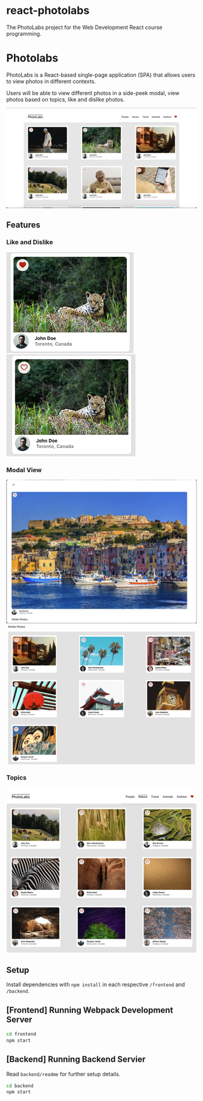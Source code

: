 # react-photolabs
The PhotoLabs project for the Web Development React course programming.

# Photolabs
PhotoLabs is a React-based single-page application (SPA) that allows users to view photos in different contexts.

Users will be able to view different photos in a side-peek modal, view photos based on topics, like and dislike photos.

!["PhotoLabs"](https://github.com/fredngu/photolabs/blob/main/docs/PhotoLabs.png?raw=true)

## Features

### Like and Dislike
!["Like"](https://github.com/fredngu/photolabs/blob/main/docs/Like.png?raw=true)
!["Unlike"](https://github.com/fredngu/photolabs/blob/main/docs/Unlike.png?raw=true)

### Modal View
!["Modal"](https://github.com/fredngu/photolabs/blob/main/docs/Modal.png?raw=true)
!["SimilarPhotos"](https://github.com/fredngu/photolabs/blob/main/docs/SimilarPhotos.png?raw=true)

### Topics
!["Topics"](https://github.com/fredngu/photolabs/blob/main/docs/Topics.png?raw=true)

## Setup

Install dependencies with `npm install` in each respective `/frontend` and `/backend`.

## [Frontend] Running Webpack Development Server

```sh
cd frontend
npm start
```

## [Backend] Running Backend Servier

Read `backend/readme` for further setup details.

```sh
cd backend
npm start
```
